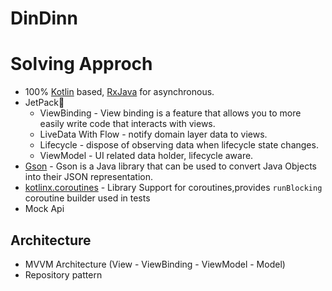 # DinDinn
# Solving Approch
- 100% [Kotlin](https://kotlinlang.org/) based, [RxJava](http://reactivex.io/) for asynchronous.
- JetPack🚀
  - ViewBinding - View binding is a feature that allows you to more easily write code that interacts with views.
  - LiveData With Flow - notify domain layer data to views.
  - Lifecycle - dispose of observing data when lifecycle state changes.
  - ViewModel - UI related data holder, lifecycle aware.
- [Gson](https://github.com/google/gson) - Gson is a Java library that can be used to convert Java Objects into their JSON representation.
- [kotlinx.coroutines](https://github.com/Kotlin/kotlinx.coroutines) - Library Support for coroutines,provides `runBlocking` coroutine builder used in tests
- Mock Api

## Architecture
- MVVM Architecture (View - ViewBinding - ViewModel - Model)
- Repository pattern
 
